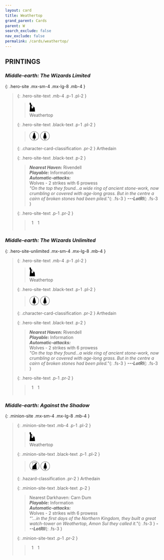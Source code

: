 ```yaml
---
layout: card
title: Weathertop
grand_parent: Cards
parent: W
search_exclude: false
nav_exclude: false
permalink: /cards/weathertop/
---
```


## PRINTINGS


### _Middle-earth: The Wizards Limited_

{: .hero-site .mx-sm-4 .mx-lg-8 .mb-4 }
> {: .hero-site-text .mb-4 .p-1 .pl-2 }
> > <div class="card-mp"><img src="/assets/images/ruinlair.svg"></div>
> > <div class="character-card-name">Weathertop</div>
>
> {: .hero-site-text .black-text .p-1 .pl-2 }
> > ![](/assets/images/wilderness.svg) ![](/assets/images/wilderness.svg)
>
> {: .character-card-classification .pr-2 }
> Arthedain
>
> {: .hero-site-text .black-text .p-2 }
> > _**Nearest Haven:**_ Rivendell <br>_**Playable:**_ Information <br>_**Automatic-attacks:**_<br> Wolves - 2 strikes with 6 prowess  <br>_"On the top they found...a wide ring of ancient stone-work, now crumbling or covered with age-long grass. But in the centre a cairn of broken stones had been piled."_{: .fs-3 } ***---&#65279;LotRI***{: .fs-3 } 
> 
> {: .hero-site-text .p-1 .pr-2 }
> > <div class="hero-site-draw"><span class="hero-you-draw">&ensp;1&ensp;</span><span class="hero-opp-draw">&ensp;1&ensp;</span></div>
> > <div class="card-corruption">&nbsp;</div>

### _Middle-earth: The Wizards Unlimited_

{: .hero-site-unlimited .mx-sm-4 .mx-lg-8 .mb-4 }
> {: .hero-site-text .mb-4 .p-1 .pl-2 }
> > <div class="card-mp"><img src="/assets/images/ruinlair.svg"></div>
> > <div class="character-card-name">Weathertop</div>
>
> {: .hero-site-text .black-text .p-1 .pl-2 }
> > ![](/assets/images/wilderness.svg) ![](/assets/images/wilderness.svg)
>
> {: .character-card-classification .pr-2 }
> Arthedain
>
> {: .hero-site-text .black-text .p-2 }
> > _**Nearest Haven:**_ Rivendell <br>_**Playable:**_ Information <br>_**Automatic-attacks:**_<br> Wolves - 2 strikes with 6 prowess  <br>_"On the top they found...a wide ring of ancient stone-work, now crumbling or covered with age-long grass. But in the centre a cairn of broken stones had been piled."_{: .fs-3 } ***---&#65279;LotRI***{: .fs-3 } 
> 
> {: .hero-site-text .p-1 .pr-2 }
> > <div class="hero-site-draw"><span class="hero-you-draw">&ensp;1&ensp;</span><span class="hero-opp-draw">&ensp;1&ensp;</span></div>
> > <div class="card-corruption">&nbsp;</div>

### _Middle-earth: Against the Shadow_

{: .minion-site .mx-sm-4 .mx-lg-8 .mb-4 }
> {: .minion-site-text .mb-4 .p-1 .pl-2 }
> > <div class="card-mp"><img src="/assets/images/ruinlair.svg"></div>
> > <div class="card-name">Weathertop</div>
>
> {: .minion-site-text .black-text .p-1 .pl-2 }
> > ![](/assets/images/shadow-land.svg) ![](/assets/images/wilderness.svg)
>
> {: .hazard-classification .pr-2 }
> Arthedain
>
> {: .minion-site-text .black-text .p-2 }
> > Nearest Darkhaven: Carn Dum <br>_**Playable:**_ Information <br>_**Automatic-attacks:**_<br> Wolves - 2 strikes with 6 prowess  <br>_“‘...in the first days of the Northern Kingdom, they built a great watch-tower on Weathertop, Amon Sul they called it."_{: .fs-3 } ***---&#65279;LotRII***{: .fs-3 } 
> 
> {: .minion-site-text .p-1 .pr-2 }
> > <div class="hero-site-draw"><span class="minion-you-draw">&ensp;1&ensp;</span><span class="minion-opp-draw">&ensp;1&ensp;</span></div>
> > <div class="card-corruption">&nbsp;</div>
